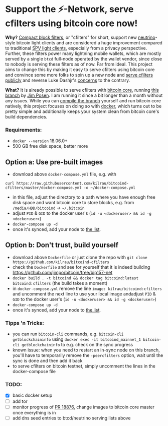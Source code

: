 # Support the ⚡️-Network, serve cfilters using bitcoin core now!

**Why?** [Compact block filters](https://bitcoinops.org/en/topics/compact-block-filters/), or "cfilters" for short, support new [neutrino](https://github.com/lightninglabs/neutrino/)-style bitcoin light clients and are considered a huge improvement compared to traditional [SPV light clients](https://bitcoin.org/en/glossary/simplified-payment-verification), especially from a privacy perspective. Further, these filters power many lightning mobile wallets, which are mostly served by a single `btcd` full-node operated by the wallet vendor, since close to nobody is serving these filters as of now. Far from ideal. This project aims to change this by making it easy to serve cfilters using bitcoin core and convince some more folks to spin up a new node and [serve cfilters publicly](./mainnet) and reverse Luke Dashjr's [concerns](https://github.com/bitcoin/bitcoin/pull/18876#issuecomment-625893978) to the contrary.

**What?** It is already possible to serve cfilters with [bitcoin core](https://github.com/bitcoin/bitcoin/), running [this branch](https://github.com/jimpo/bitcoin/tree/bip157-net) by [Jim Posen](https://github.com/jimpo/). I am running it since a bit longer than a month without any issues. While you can [compile the branch](https://github.com/bitcoin/bitcoin/blob/master/doc/build-unix.md) yourself and run bitcoin core natively, this project focuses on doing so with [docker](https://www.docker.com/), which turns out to be pretty simple and additionally keeps your system clean from bitcoin core's build dependencies.

### Requirements:
- `docker --version` 18.06.0+
- 500 GB free disk space, better more

## Option a: Use pre-built images
- download above `docker-compose.yml` file, e.g. with
```
curl https://raw.githubusercontent.com/kilrau/bitcoind-cfilters/master/docker-compose.yml -o ~/docker-compose.yml
```
- in this file, adjust the directory to a path where you have enough free disk space and want bitcoin core to store blocks, e.g. from `/media/HDD/bitcoind` -> `~/.bitcoin`
- adjust `PID` & `GID` to the docker user's (`id -u <dockeruser> && id -g <dockeruser>`)
- `docker-compose up -d`
- once it's synced, add your node to [the list](./mainnet).

## Option b: Don't trust, build yourself
- download above `Dockerfile` or just clone the repo with `git clone https://github.com/kilrau/bitcoind-cfilters`
- check the `Dockerfile` and see for yourself that it is indeed building https://github.com/jimpo/bitcoin/tree/bip157-net
- `docker build . -t bitcoind && docker tag bitcoind:latest bitcoind:cfilters` (the build takes a moment)
- in `docker-compose.yml` remove the line `image: kilrau/bitcoind:cfilters` and uncomment the next line to use your local image andadjust `PID` & `GID` to the docker user's (`id -u <dockeruser> && id -g <dockeruser>`)
- `docker-compose up -d`
- once it's synced, add your node to [the list](./mainnet).

### Tipps 'n Tricks:
- you can run `bitcoin-cli` commands, e.g. `bitcoin-cli getblockchaininfo` using `docker exec -it bitcoind_mainnet_1 bitcoin-cli getblockchaininfo` to e.g. check on the sync progress
- known issue: when you need to restart an in-sync node on this branch, you'll have to temporarily remove the `-peercfilters` option, wait until the sync is done and then add it back
- to serve cfilters on bitcoin testnet, simply uncomment the lines in the docker-compose file

### TODO:
- [x] basic docker setup
- [ ] add tor
- [ ] monitor progress of [PR 18876](https://github.com/bitcoin/bitcoin/pull/18876), change images to bitcoin core master once everything is in
- [ ] add dns seed entries to btcd/neutrino serving lists above